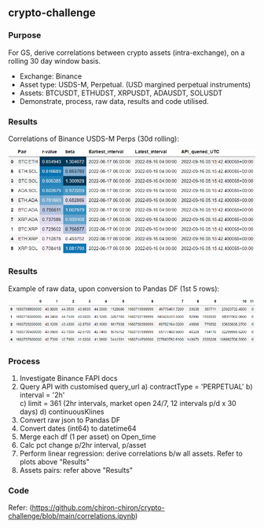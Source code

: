 ## crypto-challenge

### Purpose
For GS, derive correlations between crypto assets (intra-exchange), on a rolling 30 day window basis.
* Exchange: Binance
* Asset type: USDS-M, Perpetual. (USD margined perpetual instruments)
* Assets: BTCUSDT, ETHUDST, XRPUSDT, ADAUSDT, SOLUSDT
* Demonstrate, process, raw data, results and code utilised.


### Results
Correlations of Binance USDS-M Perps (30d rolling):

![Alt text](Images/Correlations_descending.png "Correlations of Binance USDS-M Perps (30d rolling)")


### Results
Example of raw data, upon conversion to Pandas DF (1st 5 rows):

![Alt text](Images/Eg_raw_data.png "Eg. Raw data")


### Process
1) Investigate Binance FAPI docs
2) Query API with customised query_url
    a) contractType = 'PERPETUAL'
    b) interval = '2h'  
    c) limit = 361 (2hr intervals, market open 24/7, 12 intervals p/d x 30 days)
    d) continuousKlines
3) Convert raw json to Pandas DF
4) Convert dates (int64) to datetime64
5) Merge each df (1 per asset) on Open_time
6) Calc pct change p/2hr interval, p/asset
7) Perform linear regression: derive correlations b/w all assets. Refer to plots above "Results"
8) Assets pairs: refer above "Results"


### Code
Refer: (https://github.com/chiron-chiron/crypto-challenge/blob/main/correlations.ipynb)